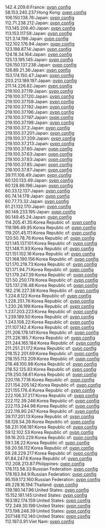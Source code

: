 142.4.209.6:France: [ovpn config](vpn/142_4_209_6.ovpn)  
58.153.240.237:Hong Kong: [ovpn config](vpn/58_153_240_237.ovpn)  
106.150.138.76:Japan: [ovpn config](vpn/106_150_138_76.ovpn)  
112.71.238.212:Japan: [ovpn config](vpn/112_71_238_212.ovpn)  
113.145.209.40:Japan: [ovpn config](vpn/113_145_209_40.ovpn)  
113.153.117.58:Japan: [ovpn config](vpn/113_153_117_58.ovpn)  
121.3.14.196:Japan: [ovpn config](vpn/121_3_14_196.ovpn)  
122.102.176.94:Japan: [ovpn config](vpn/122_102_176_94.ovpn)  
123.198.87.14:Japan: [ovpn config](vpn/123_198_87_14.ovpn)  
124.18.34.164:Japan: [ovpn config](vpn/124_18_34_164.ovpn)  
125.13.195.145:Japan: [ovpn config](vpn/125_13_195_145.ovpn)  
126.150.137.238:Japan: [ovpn config](vpn/126_150_137_238.ovpn)  
126.89.21.36:Japan: [ovpn config](vpn/126_89_21_36.ovpn)  
153.174.150.47:Japan: [ovpn config](vpn/153_174_150_47.ovpn)  
203.213.189.197:Japan: [ovpn config](vpn/203_213_189_197.ovpn)  
211.14.226.82:Japan: [ovpn config](vpn/211_14_226_82.ovpn)  
219.100.37.119:Japan: [ovpn config](vpn/219_100_37_119.ovpn)  
219.100.37.120:Japan: [ovpn config](vpn/219_100_37_120.ovpn)  
219.100.37.159:Japan: [ovpn config](vpn/219_100_37_159.ovpn)  
219.100.37.192:Japan: [ovpn config](vpn/219_100_37_192.ovpn)  
219.100.37.196:Japan: [ovpn config](vpn/219_100_37_196.ovpn)  
219.100.37.197:Japan: [ovpn config](vpn/219_100_37_197.ovpn)  
219.100.37.199:Japan: [ovpn config](vpn/219_100_37_199.ovpn)  
219.100.37.2:Japan: [ovpn config](vpn/219_100_37_2.ovpn)  
219.100.37.201:Japan: [ovpn config](vpn/219_100_37_201.ovpn)  
219.100.37.209:Japan: [ovpn config](vpn/219_100_37_209.ovpn)  
219.100.37.213:Japan: [ovpn config](vpn/219_100_37_213.ovpn)  
219.100.37.60:Japan: [ovpn config](vpn/219_100_37_60.ovpn)  
219.100.37.63:Japan: [ovpn config](vpn/219_100_37_63.ovpn)  
219.100.37.83:Japan: [ovpn config](vpn/219_100_37_83.ovpn)  
219.100.37.85:Japan: [ovpn config](vpn/219_100_37_85.ovpn)  
219.100.37.87:Japan: [ovpn config](vpn/219_100_37_87.ovpn)  
39.111.108.49:Japan: [ovpn config](vpn/39_111_108_49.ovpn)  
60.120.133.49:Japan: [ovpn config](vpn/60_120_133_49.ovpn)  
60.128.86.196:Japan: [ovpn config](vpn/60_128_86_196.ovpn)  
60.33.12.137:Japan: [ovpn config](vpn/60_33_12_137.ovpn)  
60.74.14.178:Japan: [ovpn config](vpn/60_74_14_178.ovpn)  
60.77.73.32:Japan: [ovpn config](vpn/60_77_73_32.ovpn)  
61.21.132.170:Japan: [ovpn config](vpn/61_21_132_170.ovpn)  
90.149.233.195:Japan: [ovpn config](vpn/90_149_233_195.ovpn)  
90.149.45.24:Japan: [ovpn config](vpn/90_149_45_24.ovpn)  
114.205.41.35:Korea Republic of: [ovpn config](vpn/114_205_41_35.ovpn)  
119.196.49.95:Korea Republic of: [ovpn config](vpn/119_196_49_95.ovpn)  
119.201.45.111:Korea Republic of: [ovpn config](vpn/119_201_45_111.ovpn)  
120.50.78.76:Korea Republic of: [ovpn config](vpn/120_50_78_76.ovpn)  
121.145.137.101:Korea Republic of: [ovpn config](vpn/121_145_137_101.ovpn)  
121.148.11.93:Korea Republic of: [ovpn config](vpn/121_148_11_93.ovpn)  
121.151.102.16:Korea Republic of: [ovpn config](vpn/121_151_102_16.ovpn)  
121.168.190.156:Korea Republic of: [ovpn config](vpn/121_168_190_156.ovpn)  
121.170.219.73:Korea Republic of: [ovpn config](vpn/121_170_219_73.ovpn)  
121.171.94.71:Korea Republic of: [ovpn config](vpn/121_171_94_71.ovpn)  
121.179.247.39:Korea Republic of: [ovpn config](vpn/121_179_247_39.ovpn)  
121.50.250.178:Korea Republic of: [ovpn config](vpn/121_50_250_178.ovpn)  
125.137.216.48:Korea Republic of: [ovpn config](vpn/125_137_216_48.ovpn)  
182.216.227.38:Korea Republic of: [ovpn config](vpn/182_216_227_38.ovpn)  
1.224.8.122:Korea Republic of: [ovpn config](vpn/1_224_8_122.ovpn)  
1.228.251.76:Korea Republic of: [ovpn config](vpn/1_228_251_76.ovpn)  
1.230.26.199:Korea Republic of: [ovpn config](vpn/1_230_26_199.ovpn)  
1.237.203.223:Korea Republic of: [ovpn config](vpn/1_237_203_223.ovpn)  
1.239.189.50:Korea Republic of: [ovpn config](vpn/1_239_189_50.ovpn)  
1.243.108.22:Korea Republic of: [ovpn config](vpn/1_243_108_22.ovpn)  
211.107.142.4:Korea Republic of: [ovpn config](vpn/211_107_142_4.ovpn)  
211.206.178.141:Korea Republic of: [ovpn config](vpn/211_206_178_141.ovpn)  
211.226.185.7:Korea Republic of: [ovpn config](vpn/211_226_185_7.ovpn)  
211.244.165.184:Korea Republic of: [ovpn config](vpn/211_244_165_184.ovpn)  
211.251.21.172:Korea Republic of: [ovpn config](vpn/211_251_21_172.ovpn)  
218.152.201.69:Korea Republic of: [ovpn config](vpn/218_152_201_69.ovpn)  
218.155.113.209:Korea Republic of: [ovpn config](vpn/218_155_113_209.ovpn)  
218.48.100.98:Korea Republic of: [ovpn config](vpn/218_48_100_98.ovpn)  
218.52.125.83:Korea Republic of: [ovpn config](vpn/218_52_125_83.ovpn)  
219.250.58.61:Korea Republic of: [ovpn config](vpn/219_250_58_61.ovpn)  
220.116.77.18:Korea Republic of: [ovpn config](vpn/220_116_77_18.ovpn)  
221.154.205.142:Korea Republic of: [ovpn config](vpn/221_154_205_142.ovpn)  
221.155.176.4:Korea Republic of: [ovpn config](vpn/221_155_176_4.ovpn)  
222.106.37.217:Korea Republic of: [ovpn config](vpn/222_106_37_217.ovpn)  
222.112.39.246:Korea Republic of: [ovpn config](vpn/222_112_39_246.ovpn)  
222.113.244.98:Korea Republic of: [ovpn config](vpn/222_113_244_98.ovpn)  
222.118.90.247:Korea Republic of: [ovpn config](vpn/222_118_90_247.ovpn)  
39.117.201.13:Korea Republic of: [ovpn config](vpn/39_117_201_13.ovpn)  
58.126.54.26:Korea Republic of: [ovpn config](vpn/58_126_54_26.ovpn)  
58.231.106.181:Korea Republic of: [ovpn config](vpn/58_231_106_181.ovpn)  
59.12.102.53:Korea Republic of: [ovpn config](vpn/59_12_102_53.ovpn)  
59.16.203.229:Korea Republic of: [ovpn config](vpn/59_16_203_229.ovpn)  
59.1.38.22:Korea Republic of: [ovpn config](vpn/59_1_38_22.ovpn)  
59.20.56.112:Korea Republic of: [ovpn config](vpn/59_20_56_112.ovpn)  
59.28.229.217:Korea Republic of: [ovpn config](vpn/59_28_229_217.ovpn)  
61.84.247.6:Korea Republic of: [ovpn config](vpn/61_84_247_6.ovpn)  
112.208.213.87:Philippines: [ovpn config](vpn/112_208_213_87.ovpn)  
176.113.58.33:Russian Federation: [ovpn config](vpn/176_113_58_33.ovpn)  
178.163.94.9:Russian Federation: [ovpn config](vpn/178_163_94_9.ovpn)  
95.159.172.160:Russian Federation: [ovpn config](vpn/95_159_172_160.ovpn)  
49.228.16.194:Thailand: [ovpn config](vpn/49_228_16_194.ovpn)  
139.180.147.96:United States: [ovpn config](vpn/139_180_147_96.ovpn)  
15.152.181.145:United States: [ovpn config](vpn/15_152_181_145.ovpn)  
163.182.174.159:United States: [ovpn config](vpn/163_182_174_159.ovpn)  
172.249.30.199:United States: [ovpn config](vpn/172_249_30_199.ovpn)  
173.198.248.39:United States: [ovpn config](vpn/173_198_248_39.ovpn)  
207.148.112.140:United States: [ovpn config](vpn/207_148_112_140.ovpn)  
112.197.0.91:Viet Nam: [ovpn config](vpn/112_197_0_91.ovpn)  
